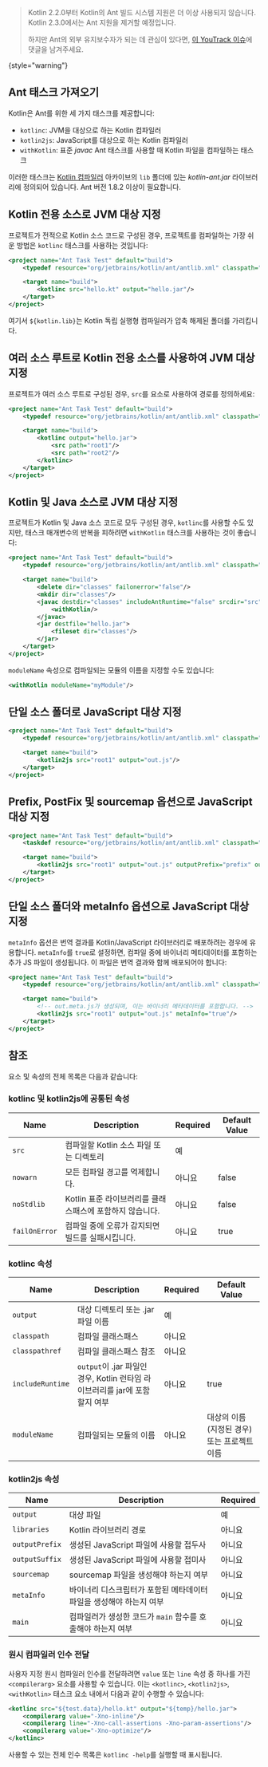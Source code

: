 [//]: # (title: Ant)

> Kotlin 2.2.0부터 Kotlin의 Ant 빌드 시스템 지원은 더 이상 사용되지 않습니다.
> Kotlin 2.3.0에서는 Ant 지원을 제거할 예정입니다.
> 
> 하지만 Ant의 외부 유지보수자가 되는 데 관심이 있다면,
> [이 YouTrack 이슈](https://youtrack.jetbrains.com/issue/KT-75875/)에 댓글을 남겨주세요.
> 
{style="warning"}

## Ant 태스크 가져오기

Kotlin은 Ant를 위한 세 가지 태스크를 제공합니다:

* `kotlinc`: JVM을 대상으로 하는 Kotlin 컴파일러
* `kotlin2js`: JavaScript를 대상으로 하는 Kotlin 컴파일러
* `withKotlin`: 표준 *javac* Ant 태스크를 사용할 때 Kotlin 파일을 컴파일하는 태스크

이러한 태스크는 [Kotlin 컴파일러](%kotlinLatestUrl%) 아카이브의 `lib` 폴더에 있는 *kotlin-ant.jar* 라이브러리에 정의되어 있습니다. Ant 버전 1.8.2 이상이 필요합니다.

## Kotlin 전용 소스로 JVM 대상 지정

프로젝트가 전적으로 Kotlin 소스 코드로 구성된 경우, 프로젝트를 컴파일하는 가장 쉬운 방법은 `kotlinc` 태스크를 사용하는 것입니다:

```xml
<project name="Ant Task Test" default="build">
    <typedef resource="org/jetbrains/kotlin/ant/antlib.xml" classpath="${kotlin.lib}/kotlin-ant.jar"/>

    <target name="build">
        <kotlinc src="hello.kt" output="hello.jar"/>
    </target>
</project>
```

여기서 `${kotlin.lib}`는 Kotlin 독립 실행형 컴파일러가 압축 해제된 폴더를 가리킵니다.

## 여러 소스 루트로 Kotlin 전용 소스를 사용하여 JVM 대상 지정

프로젝트가 여러 소스 루트로 구성된 경우, `src`를 요소로 사용하여 경로를 정의하세요:

```xml
<project name="Ant Task Test" default="build">
    <typedef resource="org/jetbrains/kotlin/ant/antlib.xml" classpath="${kotlin.lib}/kotlin-ant.jar"/>

    <target name="build">
        <kotlinc output="hello.jar">
            <src path="root1"/>
            <src path="root2"/>
        </kotlinc>
    </target>
</project>
```

## Kotlin 및 Java 소스로 JVM 대상 지정

프로젝트가 Kotlin 및 Java 소스 코드로 모두 구성된 경우, `kotlinc`를 사용할 수도 있지만, 태스크 매개변수의 반복을 피하려면 `withKotlin` 태스크를 사용하는 것이 좋습니다:

```xml
<project name="Ant Task Test" default="build">
    <typedef resource="org/jetbrains/kotlin/ant/antlib.xml" classpath="${kotlin.lib}/kotlin-ant.jar"/>

    <target name="build">
        <delete dir="classes" failonerror="false"/>
        <mkdir dir="classes"/>
        <javac destdir="classes" includeAntRuntime="false" srcdir="src">
            <withKotlin/>
        </javac>
        <jar destfile="hello.jar">
            <fileset dir="classes"/>
        </jar>
    </target>
</project>
```

`moduleName` 속성으로 컴파일되는 모듈의 이름을 지정할 수도 있습니다:

```xml
<withKotlin moduleName="myModule"/>
```

## 단일 소스 폴더로 JavaScript 대상 지정

```xml
<project name="Ant Task Test" default="build">
    <typedef resource="org/jetbrains/kotlin/ant/antlib.xml" classpath="${kotlin.lib}/kotlin-ant.jar"/>

    <target name="build">
        <kotlin2js src="root1" output="out.js"/>
    </target>
</project>
```

## Prefix, PostFix 및 sourcemap 옵션으로 JavaScript 대상 지정

```xml
<project name="Ant Task Test" default="build">
    <taskdef resource="org/jetbrains/kotlin/ant/antlib.xml" classpath="${kotlin.lib}/kotlin-ant.jar"/>

    <target name="build">
        <kotlin2js src="root1" output="out.js" outputPrefix="prefix" outputPostfix="postfix" sourcemap="true"/>
    </target>
</project>
```

## 단일 소스 폴더와 metaInfo 옵션으로 JavaScript 대상 지정

`metaInfo` 옵션은 번역 결과를 Kotlin/JavaScript 라이브러리로 배포하려는 경우에 유용합니다.
`metaInfo`를 `true`로 설정하면, 컴파일 중에 바이너리 메타데이터를 포함하는 추가 JS 파일이 생성됩니다. 이 파일은 번역 결과와 함께 배포되어야 합니다:

```xml
<project name="Ant Task Test" default="build">
    <typedef resource="org/jetbrains/kotlin/ant/antlib.xml" classpath="${kotlin.lib}/kotlin-ant.jar"/>

    <target name="build">
        <!-- out.meta.js가 생성되며, 이는 바이너리 메타데이터를 포함합니다. -->
        <kotlin2js src="root1" output="out.js" metaInfo="true"/>
    </target>
</project>
```

## 참조

요소 및 속성의 전체 목록은 다음과 같습니다:

### kotlinc 및 kotlin2js에 공통된 속성

| Name | Description | Required | Default Value |
|------|-------------|----------|---------------|
| `src`  | 컴파일할 Kotlin 소스 파일 또는 디렉토리 | 예 |  |
| `nowarn` | 모든 컴파일 경고를 억제합니다. | 아니요 | false |
| `noStdlib` | Kotlin 표준 라이브러리를 클래스패스에 포함하지 않습니다. | 아니요 | false |
| `failOnError` | 컴파일 중에 오류가 감지되면 빌드를 실패시킵니다. | 아니요 | true |

### kotlinc 속성

| Name | Description | Required | Default Value |
|------|-------------|----------|---------------|
| `output`  | 대상 디렉토리 또는 .jar 파일 이름 | 예 |  |
| `classpath`  | 컴파일 클래스패스 | 아니요 |  |
| `classpathref`  | 컴파일 클래스패스 참조 | 아니요 |  |
| `includeRuntime`  | `output`이 .jar 파일인 경우, Kotlin 런타임 라이브러리를 jar에 포함할지 여부 | 아니요 | true  |
| `moduleName` | 컴파일되는 모듈의 이름 | 아니요 | 대상의 이름 (지정된 경우) 또는 프로젝트 이름 |

### kotlin2js 속성

| Name | Description | Required |
|------|-------------|----------|
| `output`  | 대상 파일 | 예 |
| `libraries`  | Kotlin 라이브러리 경로 | 아니요 |
| `outputPrefix`  | 생성된 JavaScript 파일에 사용할 접두사 | 아니요 |
| `outputSuffix` | 생성된 JavaScript 파일에 사용할 접미사 | 아니요 |
| `sourcemap`  | sourcemap 파일을 생성해야 하는지 여부 | 아니요 |
| `metaInfo`  | 바이너리 디스크립터가 포함된 메타데이터 파일을 생성해야 하는지 여부 | 아니요 |
| `main`  | 컴파일러가 생성한 코드가 `main` 함수를 호출해야 하는지 여부 | 아니요 |

### 원시 컴파일러 인수 전달

사용자 지정 원시 컴파일러 인수를 전달하려면 `value` 또는 `line` 속성 중 하나를 가진 `<compilerarg>` 요소를 사용할 수 있습니다.
이는 `<kotlinc>`, `<kotlin2js>`, `<withKotlin>` 태스크 요소 내에서 다음과 같이 수행할 수 있습니다:

```xml
<kotlinc src="${test.data}/hello.kt" output="${temp}/hello.jar">
    <compilerarg value="-Xno-inline"/>
    <compilerarg line="-Xno-call-assertions -Xno-param-assertions"/>
    <compilerarg value="-Xno-optimize"/>
</kotlinc>
```

사용할 수 있는 전체 인수 목록은 `kotlinc -help`를 실행할 때 표시됩니다.